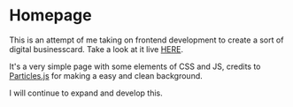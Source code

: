 # Homepage
This is an attempt of me taking on frontend development to create a sort of digital businesscard.
Take a look at it live [HERE](https://prestor.dev/).

It's a very simple page with some elements of CSS and JS, credits to [Particles.js](https://vincentgarreau.com/particles.js/)
for making a easy and clean background.

I will continue to expand and develop this. 

